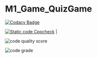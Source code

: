 # M1_Game_QuizGame

[![Codacy Badge](https://api.codacy.com/project/badge/Grade/861d2d5d60124034949286d8526383f5)](https://app.codacy.com/gh/sree284/M1_Game_QuizGame?utm_source=github.com&utm_medium=referral&utm_content=sree284/M1_Game_QuizGame&utm_campaign=Badge_Grade_Settings)

[![Static code Cppcheck](https://github.com/sree284/M1_Game_QuizGame/actions/workflows/cppcheck.yml/badge.svg)](https://github.com/sree284/M1_Game_QuizGame/actions/workflows/cppcheck.yml) |


![code quality score](https://api.codiga.io/project/29981/score/svg)

![code grade](https://api.codiga.io/project/29981/status/svg)
